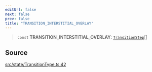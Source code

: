 ```yaml
---
editUrl: false
next: false
prev: false
title: "TRANSITION_INTERSTITIAL_OVERLAY"
---
```


> `const` **TRANSITION\_INTERSTITIAL\_OVERLAY**: [`TransitionStep`](/api/enumerations/transitionstep/)[]

## Source

[src/state/TransitionType.ts:42](https://github.com/relishinc/dill-pixel/blob/c79d8e8552aaa0f13a29535c819ae67d025b4669/src/state/TransitionType.ts#L42)
